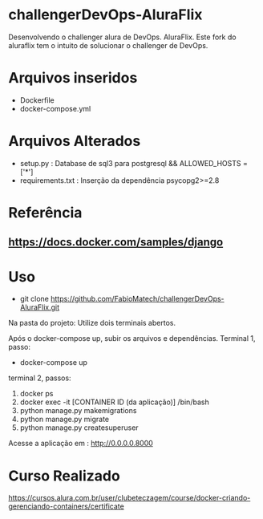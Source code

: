 # challengerDevOps-AluraFlix
Desenvolvendo o challenger alura de DevOps. AluraFlix.
Este fork do aluraflix tem o intuito de solucionar o challenger de DevOps.

# Arquivos inseridos
 - Dockerfile
 - docker-compose.yml

# Arquivos Alterados 
 - setup.py : Database de sql3 para postgresql && ALLOWED_HOSTS = ['*']
 - requirements.txt : Inserção da dependência psycopg2>=2.8


# Referência 
https://docs.docker.com/samples/django
 - 

#  Uso 
 - git clone https://github.com/FabioMatech/challengerDevOps-AluraFlix.git

Na  pasta do projeto: Utilize dois terminais abertos.

Após o docker-compose up, subir os arquivos e dependências.
Terminal 1, passo:
 - docker-compose up

terminal 2, passos:
 1. docker ps
 2. docker exec -it [CONTAINER ID (da aplicação)]  /bin/bash
 3. python manage.py makemigrations
 4. python manage.py migrate
 5. python manage.py createsuperuser

Acesse a aplicação em :
http://0.0.0.0.8000
 
 
 # Curso Realizado 
 https://cursos.alura.com.br/user/clubeteczagem/course/docker-criando-gerenciando-containers/certificate
